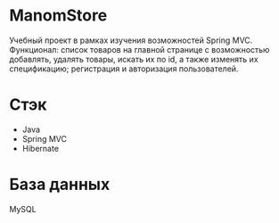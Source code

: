 # ManomStore
Учебный проект в рамках изучения возможностей Spring MVC. Функционал: список товаров на главной странице с возможностью добавлять, удалять товары, искать их по id, а также изменять их спецификацию; регистрация и авторизация пользователей.
# Стэк
- Java
- Spring MVC
- Hibernate
# База данных
MySQL
